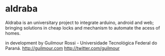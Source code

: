# aldraba
Aldraba is an universitary project to integrate arduino, android and web; bringing solutions in cheap locks and mechanism to automate the acess of homes.

in development by Guilmour Rossi - Universidade Tecnológica Federal do Paraná.
http://guilmour.com http://twitter.com/guilmour
